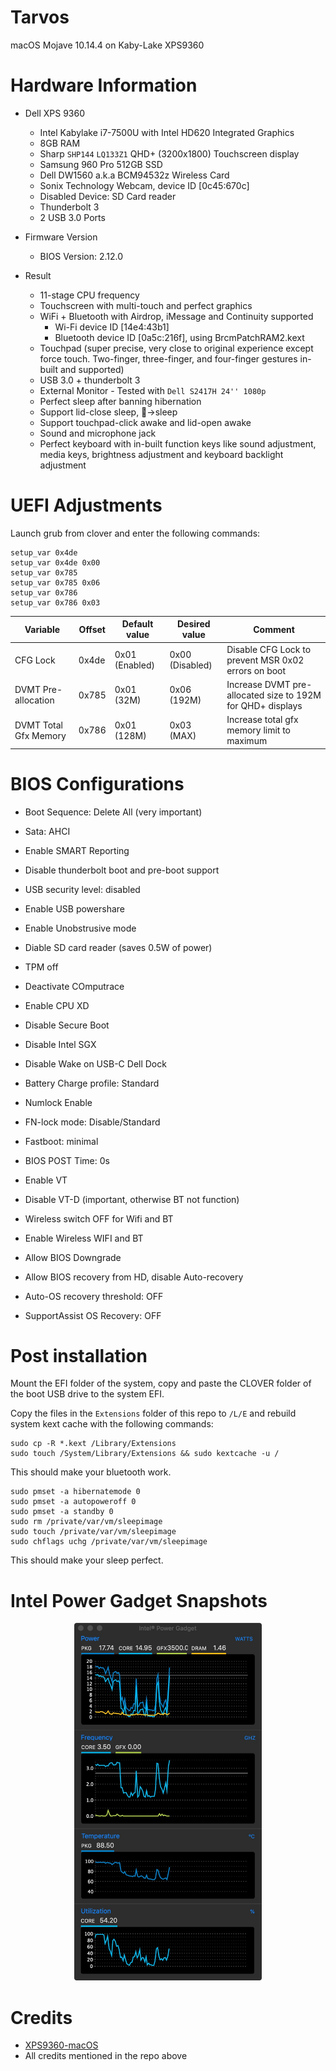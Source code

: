 # Tarvos
macOS Mojave 10.14.4 on Kaby-Lake XPS9360

# Hardware Information
- Dell XPS 9360
    - Intel Kabylake i7-7500U with Intel HD620 Integrated Graphics
    - 8GB RAM
    - Sharp `SHP144` `LQ133Z1` QHD+ (3200x1800) Touchscreen display
    - Samsung 960 Pro 512GB SSD
    - Dell DW1560 a.k.a BCM94532z Wireless Card
    - Sonix Technology Webcam, device ID [0c45:670c]
    - Disabled Device: SD Card reader
    - Thunderbolt 3
    - 2 USB 3.0 Ports

- Firmware Version
    - BIOS Version: 2.12.0

- Result
    - 11-stage CPU frequency
    - Touchscreen with multi-touch and perfect graphics
    - WiFi + Bluetooth with Airdrop, iMessage and Continuity supported
        - Wi-Fi device ID [14e4:43b1]
        - Bluetooth device ID [0a5c:216f], using BrcmPatchRAM2.kext
    - Touchpad (super precise, very close to original experience except force touch. Two-finger, three-finger, and four-finger gestures in-built and supported)
    - USB 3.0 + thunderbolt 3
    - External Monitor - Tested with `Dell S2417H 24'' 1080p`
    - Perfect sleep after banning hibernation
    - Support lid-close sleep, ->sleep
    - Support touchpad-click awake and lid-open awake
    - Sound and microphone jack
    - Perfect keyboard with in-built function keys like sound adjustment, media keys, brightness adjustment and keyboard backlight adjustment

# UEFI Adjustments

Launch grub from clover and enter the following commands:

```
setup_var 0x4de
setup_var 0x4de 0x00
setup_var 0x785
setup_var 0x785 0x06
setup_var 0x786
setup_var 0x786 0x03
```


| Variable              | Offset | Default value  | Desired value   | Comment                                                    |
|-----------------------|--------|----------------|-----------------|------------------------------------------------------------|
| CFG Lock              | 0x4de  | 0x01 (Enabled) | 0x00 (Disabled) | Disable CFG Lock to prevent MSR 0x02 errors on boot        |
| DVMT Pre-allocation   | 0x785  | 0x01 (32M)     | 0x06 (192M)     | Increase DVMT pre-allocated size to 192M for QHD+ displays |
| DVMT Total Gfx Memory | 0x786  | 0x01 (128M)    | 0x03 (MAX)      | Increase total gfx memory limit to maximum                 |

# BIOS Configurations
- Boot Sequence: Delete All (very important)
- Sata: AHCI
- Enable SMART Reporting
- Disable thunderbolt boot and pre-boot support
- USB security level: disabled
- Enable USB powershare
- Enable Unobstrusive mode
- Diable SD card reader (saves 0.5W of power)
- TPM off
- Deactivate COmputrace
- Enable CPU XD
- Disable Secure Boot
- Disable Intel SGX

- Disable Wake on USB-C Dell Dock
- Battery Charge profile: Standard
- Numlock Enable
- FN-lock mode: Disable/Standard
- Fastboot: minimal
- BIOS POST Time: 0s
- Enable VT
- Disable VT-D (important, otherwise BT not function)
- Wireless switch OFF for Wifi and BT
- Enable Wireless WIFI and BT
- Allow BIOS Downgrade
- Allow BIOS recovery from HD, disable Auto-recovery
- Auto-OS recovery threshold: OFF
- SupportAssist OS Recovery: OFF

# Post installation
Mount the EFI folder of the system, copy and paste the CLOVER folder of the boot USB drive to the system EFI.

Copy the files in the `Extensions` folder of this repo to `/L/E` and rebuild system kext cache with the following commands:

```
sudo cp -R *.kext /Library/Extensions
sudo touch /System/Library/Extensions && sudo kextcache -u /
```

This should make your bluetooth work.

```
sudo pmset -a hibernatemode 0
sudo pmset -a autopoweroff 0
sudo pmset -a standby 0
sudo rm /private/var/vm/sleepimage
sudo touch /private/var/vm/sleepimage
sudo chflags uchg /private/var/vm/sleepimage 
```

This should make your sleep perfect.

# Intel Power Gadget Snapshots

<p align="center">
  <img src="https://github.com/GeraltShi/Tarvos/blob/master/cpu_snapshot.png" width="300" alt="snapshot">
</p>

# Credits
- [XPS9360-macOS](https://github.com/the-darkvoid/XPS9360-macOS)
- All credits mentioned in the repo above
